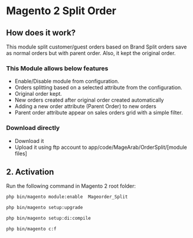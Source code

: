 # Magento 2 Split Order
## How does it work?
This module split customer/guest orders based on Brand Split orders save as normal orders but with parent order. Also, it kept the original order.
### This Module allows below features
- Enable/Disable module from configuration.
- Orders splitting based on a selected attribute from the configuration.
- Original order kept.
- New orders created after original order created automatically
- Adding a new order attribute (Parent Order) to new orders
- Parent order attribute appear on sales orders grid with a simple filter.

### Download directly
- Download it
- Upload it using ftp account to app/code/MageArab/OrderSplit/[module files]



## 2. Activation

Run the following command in Magento 2 root folder:
```sh
php bin/magento module:enable  Mageorder_Split
```
```sh
php bin/magento setup:upgrade
```

```sh
php bin/magento setup:di:compile
```

```sh
php bin/magento c:f
```


